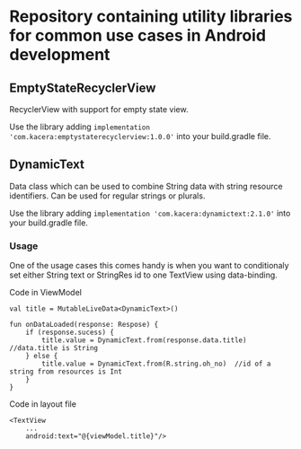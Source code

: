 # Repository containing utility libraries for common use cases in Android development

## EmptyStateRecyclerView
RecyclerView with support for empty state view.

Use the library adding `implementation 'com.kacera:emptystaterecyclerview:1.0.0'` into your build.gradle file.

## DynamicText
Data class which can be used to combine String data with string resource identifiers. Can be used for regular strings or plurals.

Use the library adding `implementation 'com.kacera:dynamictext:2.1.0'` into your build.gradle file.

### Usage
One of the usage cases this comes handy is when you want to conditionaly set either String text or StringRes id to one TextView using data-binding.  

Code in ViewModel
```
val title = MutableLiveData<DynamicText>()

fun onDataLoaded(response: Respose) {
    if (response.sucess) {
        title.value = DynamicText.from(response.data.title)	//data.title is String
    } else {
        title.value = DynamicText.from(R.string.oh_no)	//id of a string from resources is Int
    }
}
```

Code in layout file
```
<TextView
    ...
    android:text="@{viewModel.title}"/>
```